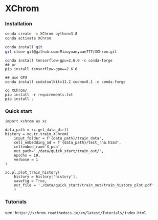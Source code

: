 # XChrom

### Installation
```bash
conda create -n XChrom python=3.8
conda activate XChrom

conda install git
git clone git@github.com:Miaoyuanyuan777/XChrom.git
```

```
conda install tensorflow-gpu=2.6.0 -c conda-forge
## or
pip install tensorflow-gpu==2.6.0

## use GPU
conda install cudatoolkit=11.2 cudnn=8.1 -c conda-forge

cd XChrom/
pip install -r requirements.txt
pip install .

```

### Quick start
```
import xchrom as xc

data_path = xc.get_data_dir()
history = xc.tr.train_XChrom(
    input_folder = f'{data_path}/train_data',
    cell_embedding_ad = f'{data_path}/test_rna.h5ad',
    cellembed_raw='X_pca',
    out_path='./data/quick_start/train_out/',
    epochs = 10,
    verbose = 1
)

xc.pl.plot_train_history(
    history = history['history'],
    savefig = True,
    out_file = './data/quick_start/train_out/train_history_plot.pdf'
    )
```

### Tutorials
see: 
```https://xchrom.readthedocs.io/en/latest/Tutorials/index.html```
